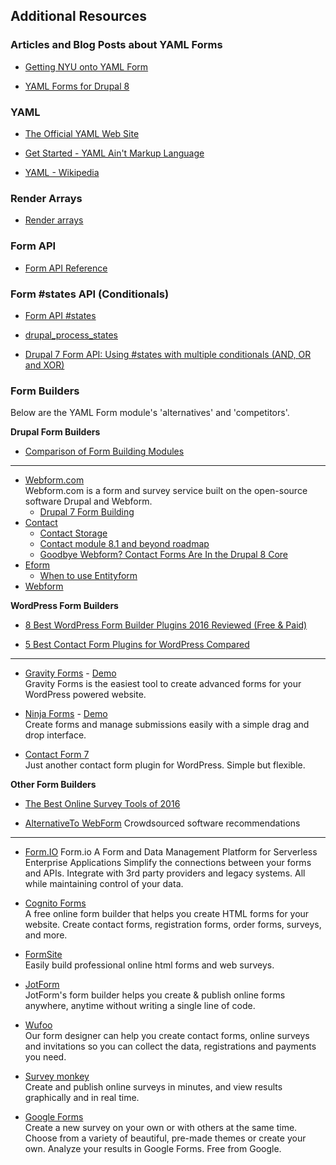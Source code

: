 Additional Resources
--------------------

### Articles and Blog Posts about YAML Forms

- [Getting NYU onto YAML Form](https://www.fourkitchens.com/blog/article/getting-nyu-yaml-form)

- [YAML Forms for Drupal 8](https://www.gaiaresources.com.au/yaml-forms-drupal-8/)


### YAML

- [The Official YAML Web Site](http://yaml.org)

- [Get Started - YAML Ain't Markup Language](http://www.yaml.org/start.html)

- [YAML - Wikipedia](https://en.wikipedia.org/wiki/YAML)


### Render Arrays

- [Render arrays](https://www.drupal.org/developing/api/8/render/arrays)


### Form API

- [Form API Reference](https://api.drupal.org/api/drupal/developer!topics!forms_api_reference.html/7.x)

### Form \#states API (Conditionals)

- [Form API \#states](https://www.lullabot.com/articles/form-api-states)

- [drupal_process_states](https://api.drupal.org/api/drupal/core%21includes%21common.inc/function/drupal_process_states)

- [Drupal 7 Form API: Using #states with multiple conditionals (AND, OR and XOR)](http://www.metaltoad.com/blog/drupal-7-form-api-using-states-multiple-conditionals-and-or-and-xor)

### Form Builders

Below are the YAML Form module's 'alternatives' and 'competitors'.
 
**Drupal Form Builders**

- [Comparison of Form Building Modules](https://www.drupal.org/node/2083353)

--- 

- [Webform.com](https://www.drupal.org/project/webform)  
   Webform.com is a form and survey service built on the open-source software Drupal and Webform. 
    - [Drupal 7 Form Building](https://www.drupalwatchdog.com/volume-3/issue-2/drupal-7-form-building)
- [Contact](https://www.drupal.org/documentation/modules/contact) 
    - [Contact Storage](https://www.drupal.org/project/contact_storage)
    - [Contact module 8.1 and beyond roadmap](https://www.drupal.org/node/2582955)
    - [Goodbye Webform? Contact Forms Are In the Drupal 8 Core](https://www.ostraining.com/blog/drupal/drupal-8-contact-forms/)
- [Eform](https://www.drupal.org/project/eform)
    - [When to use Entityform](https://www.drupal.org/node/1540680)
- [Webform](https://www.drupal.org/project/webform) 
        
        
**WordPress Form Builders**

- [8 Best WordPress Form Builder Plugins 2016 Reviewed (Free & Paid)](https://85ideas.com/plugins/best-wordpress-form-builder-plugins/)

- [5 Best Contact Form Plugins for WordPress Compared](www.wpbeginner.com/plugins/5-best-contact-form-plugins-for-wordpress-compared/)

---

- [Gravity Forms](http://www.gravityforms.com) - [Demo](http://demo.gravityforms.com/)   
  Gravity Forms is the easiest tool to create advanced forms for your WordPress powered website.

- [Ninja Forms](https://ninjaforms.com/) - [Demo](https://three.ninjaforms.com/)  
  Create forms and manage submissions easily with a simple drag and drop interface. 

- [Contact Form 7](http://contactform7.com)  
  Just another contact form plugin for WordPress. Simple but flexible.

**Other Form Builders**
 
- [The Best Online Survey Tools of 2016](http://www.pcmag.com/article2/0,2817,2494737,00.asp)

- [AlternativeTo WebForm](http://alternativeto.net/software/webform/)
  Crowdsourced software recommendations

---

- [Form.IO](https://form.io/)
  Form.io A Form and Data Management Platform for Serverless Enterprise 
  Applications Simplify the connections between your forms and APIs. 
  Integrate with 3rd party providers and legacy systems. 
  All while maintaining control of your data.

- [Cognito Forms](https://www.cognitoforms.com)  
  A free online form builder that helps you create HTML forms for your website. 
  Create contact forms, registration forms, order forms, surveys, and more.

- [FormSite](https://www.formsite.com)  
  Easily build professional online html forms and web surveys. 

- [JotForm](https://jotform.com/)   
  JotForm's form builder helps you create & publish online forms anywhere, 
  anytime without writing a single line of code.

- [Wufoo](https://www.wufoo.com)  
  Our form designer can help you create contact forms, online surveys and 
  invitations so you can collect the data, registrations and payments you need. 
 
- [Survey monkey](https://www.surveymonkey.com)     
  Create and publish online surveys in minutes, and view results graphically and in real time.
 
- [Google Forms](https://www.google.com/forms/about/)    
  Create a new survey on your own or with others at the same time. Choose from 
  a variety of beautiful, pre-made themes or create your own. Analyze your 
  results in Google Forms. Free from Google.
